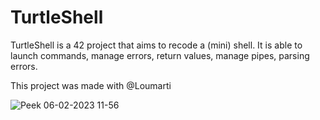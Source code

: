 # TurtleShell
TurtleShell is a 42 project  that aims to recode a (mini) shell. It is able to launch commands, manage errors, return values, manage pipes, parsing errors.

This project was made with @Loumarti

![Peek 06-02-2023 11-56](https://user-images.githubusercontent.com/53791307/216954383-f29db611-3215-44f0-a6e9-4533318ad411.gif)
